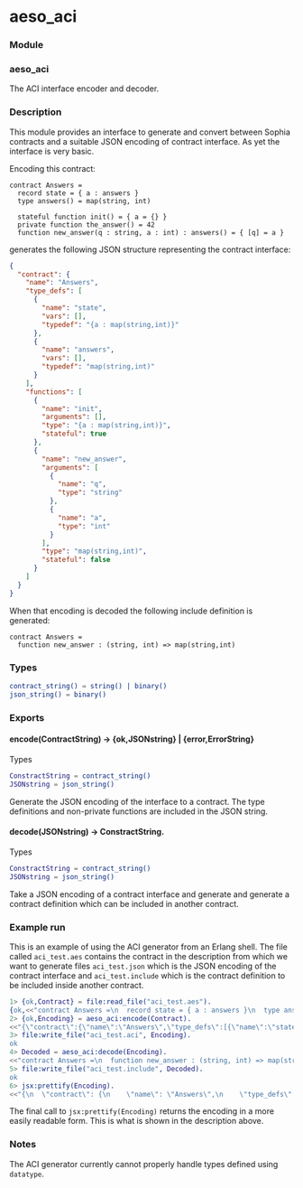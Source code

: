 # aeso_aci

### Module

### aeso_aci

The ACI interface encoder and decoder.

### Description

This module provides an interface to generate and convert between
Sophia contracts and a suitable JSON encoding of contract
interface. As yet the interface is very basic.

Encoding this contract:

```
contract Answers =
  record state = { a : answers }
  type answers() = map(string, int)

  stateful function init() = { a = {} }
  private function the_answer() = 42
  function new_answer(q : string, a : int) : answers() = { [q] = a }
```

generates the following JSON structure representing the contract interface:


``` json
{
  "contract": {
    "name": "Answers",
    "type_defs": [
      {
        "name": "state",
        "vars": [],
        "typedef": "{a : map(string,int)}"
      },
      {
        "name": "answers",
        "vars": [],
        "typedef": "map(string,int)"
      }
    ],
    "functions": [
      {
        "name": "init",
        "arguments": [],
        "type": "{a : map(string,int)}",
        "stateful": true
      },
      {
        "name": "new_answer",
        "arguments": [
          {
            "name": "q",
            "type": "string"
          },
          {
            "name": "a",
            "type": "int"
          }
        ],
        "type": "map(string,int)",
        "stateful": false
      }
    ]
  }
}
```

When that encoding is decoded the following include definition is generated:

```
contract Answers =
  function new_answer : (string, int) => map(string,int)
```

### Types
``` erlang
contract_string() = string() | binary()
json_string() = binary()
```

### Exports

#### encode(ContractString) -> {ok,JSONstring} | {error,ErrorString}

Types

``` erlang
ConstractString = contract_string()
JSONstring = json_string()
```

Generate the JSON encoding of the interface to a contract. The type definitions and non-private functions are included in the JSON string.

#### decode(JSONstring) -> ConstractString.

Types

``` erlang
ConstractString = contract_string()
JSONstring = json_string()
```

Take a JSON encoding of a contract interface and generate and generate a contract definition which can be included in another contract.

### Example run

This is an example of using the ACI generator from an Erlang shell. The file called `aci_test.aes` contains the contract in the description from which we want to generate files `aci_test.json` which is the JSON encoding of the contract interface and `aci_test.include` which is the contract definition to be included inside another contract.

``` erlang
1> {ok,Contract} = file:read_file("aci_test.aes").
{ok,<<"contract Answers =\n  record state = { a : answers }\n  type answers() = map(string, int)\n\n  stateful function"...>>}
2> {ok,Encoding} = aeso_aci:encode(Contract).
<<"{\"contract\":{\"name\":\"Answers\",\"type_defs\":[{\"name\":\"state\",\"vars\":[],\"typedef\":\"{a : map(string,int)}\"},{\"name\":\"ans"...>>
3> file:write_file("aci_test.aci", Encoding).
ok
4> Decoded = aeso_aci:decode(Encoding).
<<"contract Answers =\n  function new_answer : (string, int) => map(string,int)\n">>
5> file:write_file("aci_test.include", Decoded).
ok
6> jsx:prettify(Encoding).
<<"{\n  \"contract\": {\n    \"name\": \"Answers\",\n    \"type_defs\": [\n      {\n        \"name\": \"state\",\n        \"vars\": [],\n   "...>>
```

The final call to `jsx:prettify(Encoding)` returns the encoding in a
more easily readable form. This is what is shown in the description
above.

### Notes

The ACI generator currently cannot properly handle types defined using `datatype`.
